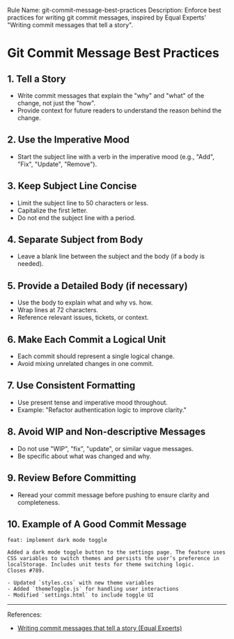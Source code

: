 Rule Name: git-commit-message-best-practices
Description: Enforce best practices for writing git commit messages, inspired by Equal Experts' "Writing commit messages that tell a story".

# Git Commit Message Best Practices

## 1. Tell a Story
- Write commit messages that explain the "why" and "what" of the change, not just the "how".
- Provide context for future readers to understand the reason behind the change.

## 2. Use the Imperative Mood
- Start the subject line with a verb in the imperative mood (e.g., "Add", "Fix", "Update", "Remove").

## 3. Keep Subject Line Concise
- Limit the subject line to 50 characters or less.
- Capitalize the first letter.
- Do not end the subject line with a period.

## 4. Separate Subject from Body
- Leave a blank line between the subject and the body (if a body is needed).

## 5. Provide a Detailed Body (if necessary)
- Use the body to explain what and why vs. how.
- Wrap lines at 72 characters.
- Reference relevant issues, tickets, or context.

## 6. Make Each Commit a Logical Unit
- Each commit should represent a single logical change.
- Avoid mixing unrelated changes in one commit.

## 7. Use Consistent Formatting
- Use present tense and imperative mood throughout.
- Example: "Refactor authentication logic to improve clarity."

## 8. Avoid WIP and Non-descriptive Messages
- Do not use "WIP", "fix", "update", or similar vague messages.
- Be specific about what was changed and why.

## 9. Review Before Committing
- Reread your commit message before pushing to ensure clarity and completeness.

## 10. Example of A Good Commit Message

```
feat: implement dark mode toggle

Added a dark mode toggle button to the settings page. The feature uses
CSS variables to switch themes and persists the user’s preference in
localStorage. Includes unit tests for theme switching logic.
Closes #789.

- Updated `styles.css` with new theme variables
- Added `themeToggle.js` for handling user interactions
- Modified `settings.html` to include toggle UI
```

---

References:
- [Writing commit messages that tell a story (Equal Experts)](https://equalexperts.blogin.co/posts/writing-commit-messages-that-tell-a-story-289774)
